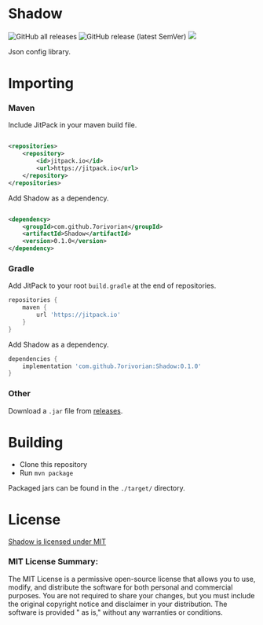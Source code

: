 # Shadow

![GitHub all releases](https://img.shields.io/github/downloads/7orivorian/Shadow/total?style=flat-square)
![GitHub release (latest SemVer)](https://img.shields.io/github/v/release/7orivorian/Shadow?style=flat-square)
[![](https://jitci.com/gh/7orivorian/Shadow/svg)](https://jitci.com/gh/7orivorian/Shadow)

Json config library.

# Importing

### Maven

Include JitPack in your maven build file.

```xml

<repositories>
    <repository>
        <id>jitpack.io</id>
        <url>https://jitpack.io</url>
    </repository>
</repositories>
```

Add Shadow as a dependency.

```xml

<dependency>
    <groupId>com.github.7orivorian</groupId>
    <artifactId>Shadow</artifactId>
    <version>0.1.0</version>
</dependency>
```

### Gradle

Add JitPack to your root `build.gradle` at the end of repositories.

```gradle
repositories {
    maven {
        url 'https://jitpack.io'
    }
}
```

Add Shadow as a dependency.

```gradle
dependencies {
    implementation 'com.github.7orivorian:Shadow:0.1.0'
}
```

### Other

Download a `.jar` file
from [releases](https://github.com/7orivorian/Shadow/releases/tag/0.1.0).

# Building

* Clone this repository
* Run `mvn package`

Packaged jars can be found in the `./target/` directory.

# License

[Shadow is licensed under MIT](./LICENSE)

### MIT License Summary:

The MIT License is a permissive open-source license that allows you to use,
modify, and distribute the software for both
personal and commercial purposes. You are not required to share your changes,
but you must include the original
copyright notice and disclaimer in your distribution. The software is provided "
as is," without any warranties or
conditions.